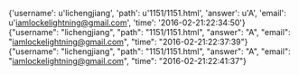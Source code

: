 {'username': u'lichengjiang', 'path': u'1151/1151.html', 'answer': u'A', 'email': u'iamlockelightning@gmail.com', 'time': '2016-02-21:22:34:50'}
{"username": "lichengjiang", "path": "1151/1151.html", "answer": "A", "email": "iamlockelightning@gmail.com", "time": "2016-02-21:22:37:39"}
{"username": "lichengjiang", "path": "1151/1151.html", "answer": "A", "email": "iamlockelightning@gmail.com", "time": "2016-02-21:22:41:37"}